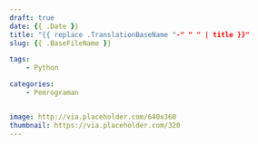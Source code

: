 ```yaml
---
draft: true
date: {{ .Date }}
title: "{{ replace .TranslationBaseName "-" " " | title }}"
slug: {{ .BaseFileName }}

tags:
    - Python

categories:
    - Pemrograman


image: http://via.placeholder.com/640x360
thumbnail: https://via.placeholder.com/320
---
```

